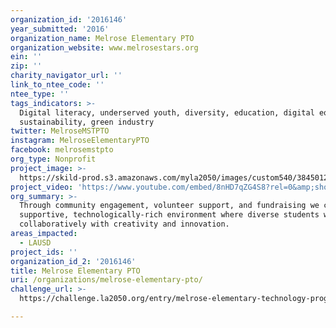 ```yaml
---
organization_id: '2016146'
year_submitted: '2016'
organization_name: Melrose Elementary PTO
organization_website: www.melrosestars.org
ein: ''
zip: ''
charity_navigator_url: ''
link_to_ntee_code: ''
ntee_type: ''
tags_indicators: >-
  Digital literacy, underserved youth, diversity, education, digital equity,
  sustainability, green industry
twitter: MelroseMSTPTO
instagram: MelroseElementaryPTO
facebook: melrosemstpto
org_type: Nonprofit
project_image: >-
  https://skild-prod.s3.amazonaws.com/myla2050/images/custom540/3845012265741-team90.jpg
project_video: 'https://www.youtube.com/embed/8nHD7qZG4S8?rel=0&amp;showinfo=0'
org_summary: >-
  Through community engagement, volunteer support, and fundraising we create a
  supportive, technologically-rich environment where diverse students work
  collaboratively with creativity and innovation.
areas_impacted:
  - LAUSD
project_ids: ''
organization_id_2: '2016146'
title: Melrose Elementary PTO
uri: /organizations/melrose-elementary-pto/
challenge_url: >-
  https://challenge.la2050.org/entry/melrose-elementary-technology-program-creating-the-future-leaders-of-la

---
```

